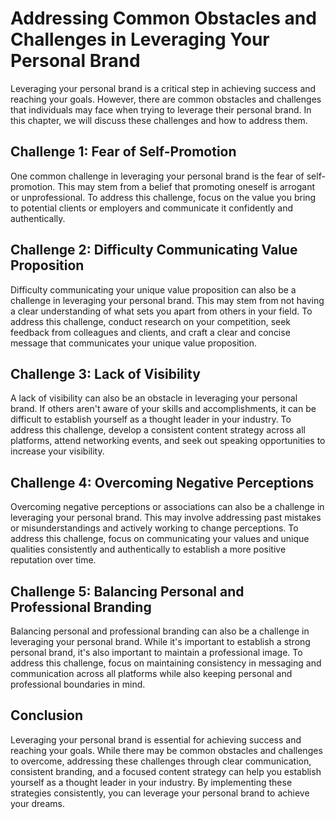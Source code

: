 Addressing Common Obstacles and Challenges in Leveraging Your Personal Brand
===================================================================================================================================

Leveraging your personal brand is a critical step in achieving success and reaching your goals. However, there are common obstacles and challenges that individuals may face when trying to leverage their personal brand. In this chapter, we will discuss these challenges and how to address them.

Challenge 1: Fear of Self-Promotion
-----------------------------------

One common challenge in leveraging your personal brand is the fear of self-promotion. This may stem from a belief that promoting oneself is arrogant or unprofessional. To address this challenge, focus on the value you bring to potential clients or employers and communicate it confidently and authentically.

Challenge 2: Difficulty Communicating Value Proposition
-------------------------------------------------------

Difficulty communicating your unique value proposition can also be a challenge in leveraging your personal brand. This may stem from not having a clear understanding of what sets you apart from others in your field. To address this challenge, conduct research on your competition, seek feedback from colleagues and clients, and craft a clear and concise message that communicates your unique value proposition.

Challenge 3: Lack of Visibility
-------------------------------

A lack of visibility can also be an obstacle in leveraging your personal brand. If others aren't aware of your skills and accomplishments, it can be difficult to establish yourself as a thought leader in your industry. To address this challenge, develop a consistent content strategy across all platforms, attend networking events, and seek out speaking opportunities to increase your visibility.

Challenge 4: Overcoming Negative Perceptions
--------------------------------------------

Overcoming negative perceptions or associations can also be a challenge in leveraging your personal brand. This may involve addressing past mistakes or misunderstandings and actively working to change perceptions. To address this challenge, focus on communicating your values and unique qualities consistently and authentically to establish a more positive reputation over time.

Challenge 5: Balancing Personal and Professional Branding
---------------------------------------------------------

Balancing personal and professional branding can also be a challenge in leveraging your personal brand. While it's important to establish a strong personal brand, it's also important to maintain a professional image. To address this challenge, focus on maintaining consistency in messaging and communication across all platforms while also keeping personal and professional boundaries in mind.

Conclusion
----------

Leveraging your personal brand is essential for achieving success and reaching your goals. While there may be common obstacles and challenges to overcome, addressing these challenges through clear communication, consistent branding, and a focused content strategy can help you establish yourself as a thought leader in your industry. By implementing these strategies consistently, you can leverage your personal brand to achieve your dreams.

